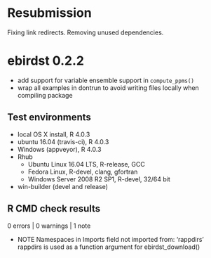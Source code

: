 # Resubmission

Fixing link redirects. Removing unused dependencies.

# ebirdst 0.2.2

- add support for variable ensemble support in `compute_ppms()`
- wrap all examples in dontrun to avoid writing files locally when compiling package

## Test environments

- local OS X install, R 4.0.3
- ubuntu 16.04 (travis-ci), R 4.0.3
- Windows (appveyor), R 4.0.3
- Rhub
  - Ubuntu Linux 16.04 LTS, R-release, GCC
  - Fedora Linux, R-devel, clang, gfortran
  - Windows Server 2008 R2 SP1, R-devel, 32/64 bit
- win-builder (devel and release)

## R CMD check results

0 errors | 0 warnings | 1 note

- NOTE Namespaces in Imports field not imported from: ‘rappdirs’
rappdirs is used as a function argument for ebirdst_download()
